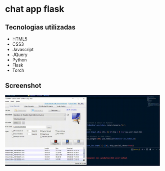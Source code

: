 # chat app flask

## Tecnologias utilizadas

<ul>
  <li>HTML5</li>
  <li>CSS3</li>
  <li>Javascript</li>
  <li>JQuery</li>
  <li>Python</li>
  <li>Flask</li>
  <li>Torch</li>
</ul>

## Screenshot

<img src="Video_1691688378.gif">

